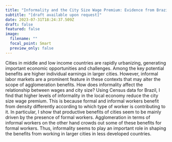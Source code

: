 ```yaml
---
title: "Informality and the City Size Wage Premium: Evidence from Brazil"
subtitle: "[draft available upon request]"
date: 2023-07-31T18:24:37.509Z
draft: false
featured: false
image:
  filename: ""
  focal_point: Smart
  preview_only: false
---
```

Cities in middle and low income countries are rapidly urbanizing, generating
important economic opportunities and challenges. Among the key potential
benefits are higher individual earnings in larger cities. However, informal labor markets
are a prominent feature in these contexts that may alter the scope of agglomeration
benefits. How does informality affect the relationship between wages and city size? Using
Census data for Brazil, I find that higher levels of informality in the local economy
reduce the city size wage premium. This is because formal and informal workers benefit
from density differently according to which type of worker is contributing to it. In
particular, I show that productive benefits of cities seem to be mainly driven by the
presence of formal workers. Agglomeration in terms of informal workers on the other
hand crowds out some of these benefits for formal workers. Thus, informality seems
to play an important role in shaping the benefits from working in larger cities in less
developed countries.